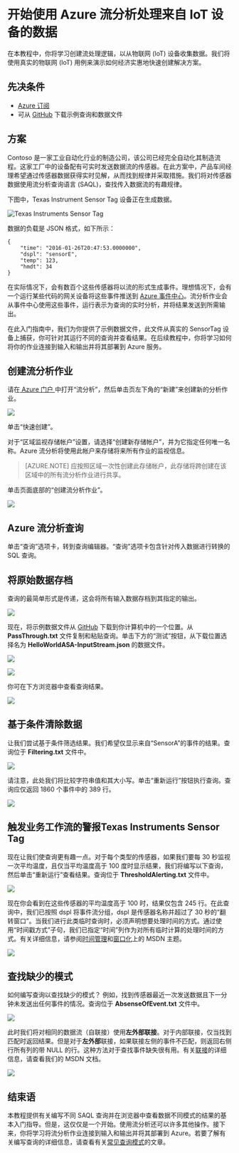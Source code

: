 <properties
	pageTitle="开始使用 Azure 流分析处理来自 IoT 设备的数据 | 流分析"
	description="带流分析和实时数据处理的 IoT 传感器标记和数据流"
	services="stream-analytics"
	documentationCenter=""
	authors="jeffstokes72"
	manager="paulettm"
	editor="cgronlun"
/>

<tags 
	ms.service="stream-analytics" 
	ms.date="05/03/2016"
	wacn.date="06/06/2016"
/>

# 开始使用 Azure 流分析处理来自 IoT 设备的数据

在本教程中，你将学习创建流处理逻辑，以从物联网 (IoT) 设备收集数据。我们将使用真实的物联网 (IoT) 用例来演示如何经济实惠地快速创建解决方案。

## 先决条件

-   [Azure 订阅](/pricing/1rmb-trial/)
-   可从 [GitHub](https://github.com/Azure/azure-stream-analytics/tree/master/Samples/GettingStarted) 下载示例查询和数据文件

## 方案

Contoso 是一家工业自动化行业的制造公司，该公司已经完全自动化其制造流程。这家工厂中的设备配有可实时发送数据流的传感器。在此方案中，产品车间经理希望通过传感器数据获得实时见解，从而找到规律并采取措施。我们将对传感器数据使用流分析查询语言 (SAQL)，查找传入数据流的有趣规律。

下图中，Texas Instrument Sensor Tag 设备正在生成数据。

![Texas Instruments Sensor Tag](./media/stream-analytics-get-started-with-iot-devices/stream-analytics-get-started-with-iot-devices-01.jpg)

数据的负载是 JSON 格式，如下所示：

    
	{
    	"time": "2016-01-26T20:47:53.0000000",  
	    "dspl": "sensorE",  
    	"temp": 123,  
	    "hmdt": 34  
	}  
    
在实际情况下，会有数百个这些传感器将以流的形式生成事件。理想情况下，会有一个运行某些代码的网关设备将这些事件推送到 [Azure 事件中心](/services/event-hubs/)。流分析作业会从事件中心使用这些事件，运行表示为查询的实时分析，并将结果发送到所需输出。

在此入门指南中，我们为你提供了示例数据文件，此文件从真实的 SensorTag 设备上捕获，你可针对其运行不同的查询并查看结果。在后续教程中，你将学习如何将你的作业连接到输入和输出并将其部署到 Azure 服务。

## 创建流分析作业

请在[ Azure 门户 ](http://manage.windowsazure.cn)中打开“流分析”，然后单击页左下角的“新建”来创建新的分析作业。

![](./media/stream-analytics-get-started-with-iot-devices/stream-analytics-get-started-with-iot-devices-02.png)

单击“快速创建”。

对于“区域监视存储帐户”设置，请选择“创建新存储帐户”，并为它指定任何唯一名称。Azure 流分析将使用此帐户来存储将来所有作业的监视信息。

> [AZURE.NOTE] 应按照区域一次性创建此存储帐户，此存储将跨创建在该区域中的所有流分析作业进行共享。

单击页面底部的“创建流分析作业”。

![](./media/stream-analytics-get-started-with-iot-devices/stream-analytics-get-started-with-iot-devices-03.jpg)

## Azure 流分析查询

单击“查询”选项卡，转到查询编辑器。“查询”选项卡包含针对传入数据进行转换的 SQL 查询。

## 将原始数据存档

查询的最简单形式是传递，这会将所有输入数据存档到其指定的输出。

![](./media/stream-analytics-get-started-with-iot-devices/stream-analytics-get-started-with-iot-devices-04.png)

现在，将示例数据文件从 [GitHub](https://github.com/Azure/azure-stream-analytics/tree/master/Samples/GettingStarted) 下载到你计算机中的一个位置。从 **PassThrough.txt** 文件复制和粘贴查询。单击下方的“测试”按钮，从下载位置选择名为 **HelloWorldASA-InputStream.json** 的数据文件。

![](./media/stream-analytics-get-started-with-iot-devices/stream-analytics-get-started-with-iot-devices-05.png)

![](./media/stream-analytics-get-started-with-iot-devices/stream-analytics-get-started-with-iot-devices-06.png)

你可在下方浏览器中查看查询结果。

![](./media/stream-analytics-get-started-with-iot-devices/stream-analytics-get-started-with-iot-devices-07.png)

## 基于条件清除数据

让我们尝试基于条件筛选结果。我们希望仅显示来自“SensorA”的事件的结果。查询位于 **Filtering.txt** 文件中。

![](./media/stream-analytics-get-started-with-iot-devices/stream-analytics-get-started-with-iot-devices-08.png)

请注意，此处我们将比较字符串值和其大小写。单击“重新运行”按钮执行查询。查询应仅返回 1860 个事件中的 389 行。

![](./media/stream-analytics-get-started-with-iot-devices/stream-analytics-get-started-with-iot-devices-09.png)

## 触发业务工作流的警报Texas Instruments Sensor Tag

现在让我们使查询更有趣一点。对于每个类型的传感器，如果我们要每 30 秒监视一次平均温度，且仅当平均温度高于 100 度时显示结果，我们将编写以下查询，然后单击“重新运行”查看结果。查询位于 **ThresholdAlerting.txt** 文件中。

![](./media/stream-analytics-get-started-with-iot-devices/stream-analytics-get-started-with-iot-devices-10.png)

现在你会看到在这些传感器的平均温度高于 100 时，结果仅包含 245 行。在此查询中，我们已按照 dspl 将事件流分组，dspl 是传感器名称并超过了 30 秒的“翻转窗口”。当我们进行此类临时查询时，必须声明想要处理时间的方式。通过使用“时间戳方式”子句，我们已指定“时间”列作为对所有临时计算的处理时间的方式。有关详细信息，请参阅[时间管理](https://msdn.microsoft.com/library/azure/mt582045.aspx)和[窗口化](https://msdn.microsoft.com/library/azure/dn835019.aspx)上的 MSDN 主题。

![](./media/stream-analytics-get-started-with-iot-devices/stream-analytics-get-started-with-iot-devices-11.png)

## 查找缺少的模式

如何编写查询以查找缺少的模式？ 例如，找到传感器最近一次发送数据且下一分钟未发送出任何事件的情况。查询位于 **AbsenseOfEvent.txt** 文件中。

![](./media/stream-analytics-get-started-with-iot-devices/stream-analytics-get-started-with-iot-devices-12.png)

此时我们将对相同的数据流（自联接）使用**左外部联接**。对于内部联接，仅当找到匹配时返回结果。但是对于**左外部**联接，如果联接左侧的事件不匹配，则返回右侧行所有列的带 NULL 的行。这种方法对于查找事件缺失很有用。有关[联接](https://msdn.microsoft.com/zh-cn/library/azure/dn835026.aspx)的详细信息，请查看我们的 MSDN 文档。

![](./media/stream-analytics-get-started-with-iot-devices/stream-analytics-get-started-with-iot-devices-13.png)

## 结束语

本教程提供有关编写不同 SAQL 查询并在浏览器中查看数据不同模式的结果的基本入门指导。但是，这仅仅是一个开始。使用流分析还可以许多其他操作。接下来，你将学习将流分析作业连接到输入和输出并将其部署到 Azure。若要了解有关编写查询的详细信息，请查看有关[常见查询模式](/documentation/articles/stream-analytics-stream-analytics-query-patterns#query-example-detect-the-absence-of-events)的文章。

<!---HONumber=Mooncake_0530_2016-->